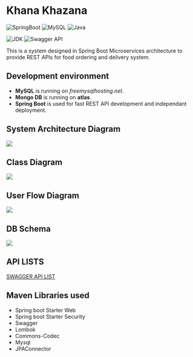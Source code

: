 # Khana Khazana

![SpringBoot](https://img.shields.io/badge/Spring-6DB33F?style=for-the-badge&logo=spring&logoColor=white)  ![MySQL](	https://img.shields.io/badge/MySQL-00000F?style=for-the-badge&logo=mysql&logoColor=white)  ![Java](https://img.shields.io/badge/Java-ED8B00?style=for-the-badge&logo=java&logoColor=white)

![JDK](https://img.shields.io/static/v1?label=JDK&message=1.8&color=green)
![Swagger API](https://img.shields.io/static/v1?label=Swagger&message=API%20linked&color=green)

This is a system designed in Spring Boot Microservices architecture to provide REST APIs for food ordering and delivery system.


## Development environment

- **MySQL** is running on *freemysqlhosting.net*.
- **Mongo DB** is running on **atlas**.
- **Spring Boot** is used for fast REST API development and independant deployment.


## System Architecture Diagram
 
 <img src="./Diagrams/System%20Diagram.png">

## Class Diagram
 
 <img src="./Diagrams/Class%20Diagram.png">

## User Flow Diagram
 
 <img src="./Diagrams/Flow%20Diagram.png">

## DB Schema
 
 <img src="./Diagrams/DB%20Schema.png">

## API LISTS

[SWAGGER API LIST](https://khana-khazana-backend.herokuapp.com/swagger-ui.html)

## Maven Libraries used
 - Spring boot Starter Web
 - Spring boot Starter Security
 - Swagger
 - Lombok
 - Commons-Codec
 - Mysql
 - JPAConnector

